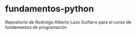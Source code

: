 # fundamentos-python
Repositorio de Rodroigo Alberto Lazo Guifarro para el curso de fundamentos de programación
